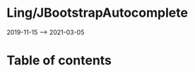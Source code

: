Ling/JBootstrapAutocomplete
================
2019-11-15 --> 2021-03-05




Table of contents
===========





